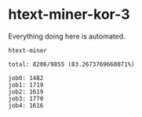 # htext-miner-kor-3

Everything doing here is automated.

```
htext-miner

total: 8206/9855 (83.2673769660071%)

job0: 1482
job1: 1719
job2: 1619
job3: 1770
job4: 1616
```
